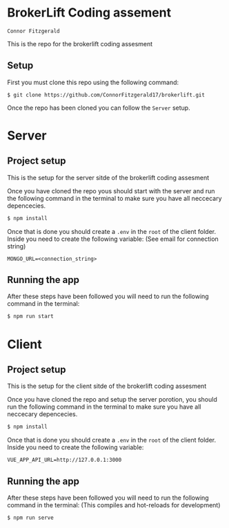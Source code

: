 # BrokerLift Coding assement

`Connor Fitzgerald`

This is the repo for the brokerlift coding assesment

## Setup

First you must clone this repo using the following command:

```
$ git clone https://github.com/ConnorFitzgerald17/brokerlift.git
```

Once the repo has been cloned you can follow the `Server` setup.

# Server

## Project setup

This is the setup for the server sitde of the brokerlift coding assesment

Once you have cloned the repo yous should start with the server and run the following command in the terminal to make sure you have all neccecary depencecies.

```bash
$ npm install
```

Once that is done you should create a `.env` in the `root` of the client folder. Inside you need to create the following variable: (See email for connection string)

```
MONGO_URL=<connection_string>
```

## Running the app

After these steps have been followed you will need to run the following command in the terminal:

```bash
$ npm run start
```

# Client

## Project setup

This is the setup for the client sitde of the brokerlift coding assesment

Once you have cloned the repo and setup the server porotion, you should run the following command in the terminal to make sure you have all neccecary depencecies.

```bash
$ npm install
```

Once that is done you should create a `.env` in the `root` of the client folder. Inside you need to create the following variable:

```
VUE_APP_API_URL=http://127.0.0.1:3000
```

## Running the app

After these steps have been followed you will need to run the following command in the terminal: (This compiles and hot-reloads for development)

```bash
$ npm run serve
```
